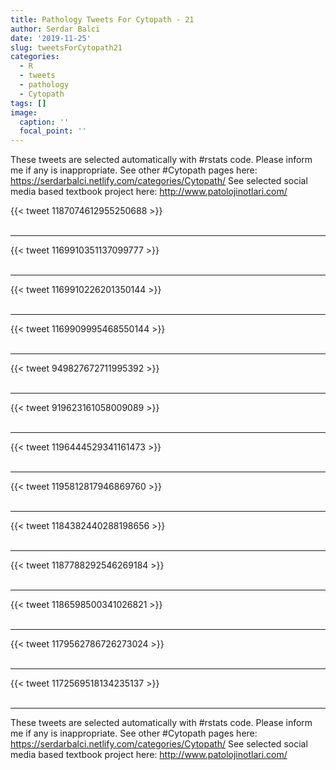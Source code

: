 ```yaml
---
title: Pathology Tweets For Cytopath - 21
author: Serdar Balci
date: '2019-11-25'
slug: tweetsForCytopath21
categories:
  - R
  - tweets
  - pathology
  - Cytopath
tags: []
image:
  caption: ''
  focal_point: ''
---
```



These tweets are selected automatically with #rstats code. Please inform me if any is inappropriate.
See other #Cytopath pages here: https://serdarbalci.netlify.com/categories/Cytopath/ 
See selected social media based textbook project here: http://www.patolojinotlari.com/

{{< tweet 1187074612955250688 >}}
<br>
<br>
<hr>
{{< tweet 1169910351137099777 >}}
<br>
<br>
<hr>
{{< tweet 1169910226201350144 >}}
<br>
<br>
<hr>
{{< tweet 1169909995468550144 >}}
<br>
<br>
<hr>
{{< tweet 949827672711995392 >}}
<br>
<br>
<hr>
{{< tweet 919623161058009089 >}}
<br>
<br>
<hr>
{{< tweet 1196444529341161473 >}}
<br>
<br>
<hr>
{{< tweet 1195812817946869760 >}}
<br>
<br>
<hr>
{{< tweet 1184382440288198656 >}}
<br>
<br>
<hr>
{{< tweet 1187788292546269184 >}}
<br>
<br>
<hr>
{{< tweet 1186598500341026821 >}}
<br>
<br>
<hr>
{{< tweet 1179562786726273024 >}}
<br>
<br>
<hr>
{{< tweet 1172569518134235137 >}}
<br>
<br>
<hr>


These tweets are selected automatically with #rstats code. Please inform me if any is inappropriate.
See other #Cytopath pages here: https://serdarbalci.netlify.com/categories/Cytopath/ 
See selected social media based textbook project here: http://www.patolojinotlari.com/
